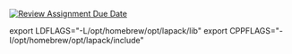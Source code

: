 [![Review Assignment Due Date](https://classroom.github.com/assets/deadline-readme-button-24ddc0f5d75046c5622901739e7c5dd533143b0c8e959d652212380cedb1ea36.svg)](https://classroom.github.com/a/TGhiSVpP)


export LDFLAGS="-L/opt/homebrew/opt/lapack/lib"
export CPPFLAGS="-I/opt/homebrew/opt/lapack/include"
